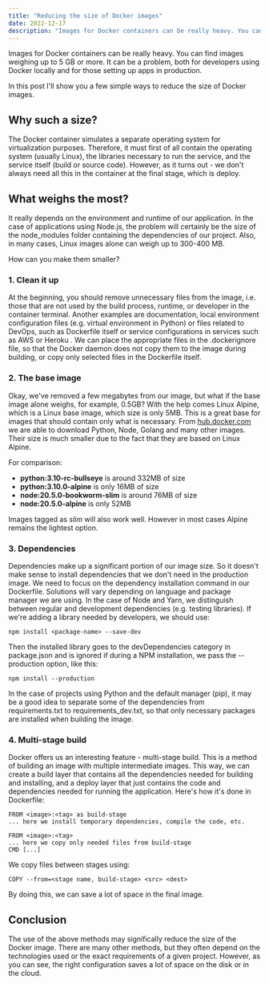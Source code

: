 ```yaml
---
title: "Reducing the size of Docker images"
date: 2022-12-17
description: "Images for Docker containers can be really heavy. You can significantly reduce their size by using these simple tricks."
---
```


Images for Docker containers can be really heavy. You can find images weighing up to 5 GB or more. It can be a problem, both for developers using Docker locally and for those setting up apps in production.

In this post I'll show you a few simple ways to reduce the size of Docker images.

## Why such a size?

The Docker container simulates a separate operating system for virtualization purposes. Therefore, it must first of all contain the operating system (usually Linux), the libraries necessary to run the service, and the service itself (build or source code). However, as it turns out - we don't always need all this in the container at the final stage, which is deploy.

## What weighs the most?

It really depends on the environment and runtime of our application. In the case of applications using Node.js, the problem will certainly be the size of the node_modules folder containing the dependencies of our project. Also, in many cases, Linux images alone can weigh up to 300-400 MB.

How can you make them smaller?

### 1. Clean it up

At the beginning, you should remove unnecessary files from the image, i.e. those that are not used by the build process, runtime, or developer in the container terminal. Another examples are documentation, local environment configuration files (e.g. virtual environment in Python) or files related to DevOps, such as Dockerfile itself or service configurations in services such as AWS or Heroku . We can place the appropriate files in the .dockerignore file, so that the Docker daemon does not copy them to the image during building, or copy only selected files in the Dockerfile itself.

### 2. The base image

Okay, we've removed a few megabytes from our image, but what if the base image alone weighs, for example, 0.5GB? With the help comes Linux Alpine, which is a Linux base image, which size is only 5MB. This is a great base for images that should contain only what is necessary. From [hub.docker.com](https://hub.docker.com) we are able to download Python, Node, Golang and many other images. Their size is much smaller due to the fact that they are based on Linux Alpine.

For comparison:

- **python:3.10-rc-bullseye** is around 332MB of size
- **python:3.10.0-alpine** is only 16MB of size
- **node:20.5.0-bookworm-slim** is around 76MB of size
- **node:20.5.0-alpine** is only 52MB

Images tagged as *slim* will also work well. However in most cases Alpine remains the lightest option.

### 3. Dependencies

Dependencies make up a significant portion of our image size. So it doesn't make sense to install dependencies that we don't need in the production image. We need to focus on the dependency installation command in our Dockerfile. Solutions will vary depending on language and package manager we are using. In the case of Node and Yarn, we distinguish between regular and development dependencies (e.g. testing libraries). If we're adding a library needed by developers, we should use:
```
npm install <package-name> --save-dev
```

Then the installed library goes to the devDependencies category in package.json and is ignored if during a NPM installation, we pass the --production option, like this:

```
npm install --production
```

In the case of projects using Python and the default manager (pip), it may be a good idea to separate some of the dependencies from requirements.txt to requirements_dev.txt, so that only necessary packages are installed when building the image.

### 4. Multi-stage build

Docker offers us an interesting feature - multi-stage build. This is a method of building an image with multiple intermediate images. This way, we can create a build layer that contains all the dependencies needed for building and installing, and a deploy layer that just contains the code and dependencies needed for running the application. Here's how it's done in Dockerfile:

```
FROM <image>:<tag> as build-stage
... here we install temporary dependencies, compile the code, etc.

FROM <image>:<tag>
... here we copy only needed files from build-stage
CMD [...]
```

We copy files between stages using:

```
COPY --from=<stage name, build-stage> <src> <dest>
```

By doing this, we can save a lot of space in the final image.

## Conclusion

The use of the above methods may significally reduce the size of the Docker image. There are many other methods, but they often depend on the technologies used or the exact requirements of a given project. However, as you can see, the right configuration saves a lot of space on the disk or in the cloud.


